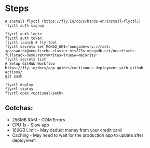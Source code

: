 # Steps

    # Install flyctl (https://fly.io/docs/hands-on/install-flyctl/)
    flyctl auth signup
    
    flyctl auth login
    flyctl auth token
    flyctl launch # fly.toml
    flyctl secrets set MONGO_URI='mongodb+srv://root:<password>@neuefische-cluster.hts873n.mongodb.net/neuefische-fullstack-demo?retryWrites=true&w=majority'
    flyctl secrets list
    # Setup GitHub Workflow
    https://fly.io/docs/app-guides/continuous-deployment-with-github-actions/
    git push
    
    flyctl deploy
    flyctl status
    flyctl open <optional-path>

## Gotchas:

- 256MB RAM - OOM Errors
- CPU 1x - Slow app
- 160GB Limit - May deduct money from your credit card
- Caching - May need to wait for the production app to update after deployment